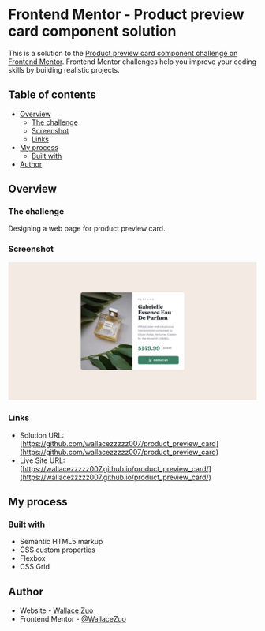 # Frontend Mentor - Product preview card component solution

This is a solution to the [Product preview card component challenge on Frontend Mentor](https://www.frontendmentor.io/challenges/product-preview-card-component-GO7UmttRfa). Frontend Mentor challenges help you improve your coding skills by building realistic projects. 

## Table of contents

- [Overview](#overview)
  - [The challenge](#the-challenge)
  - [Screenshot](#screenshot)
  - [Links](#links)
- [My process](#my-process)
  - [Built with](#built-with)
- [Author](#author)


## Overview

### The challenge

Designing a web page for product preview card.

### Screenshot

![](design/desktop-design.jpg)

### Links

- Solution URL: [https://github.com/wallacezzzzz007/product_preview_card](https://github.com/wallacezzzzz007/product_preview_card)
- Live Site URL: [https://wallacezzzzz007.github.io/product_preview_card/](https://wallacezzzzz007.github.io/product_preview_card/)

## My process

### Built with

- Semantic HTML5 markup
- CSS custom properties
- Flexbox
- CSS Grid

## Author

- Website - [Wallace Zuo](https://github.com/wallacezzzzz007)
- Frontend Mentor - [@WallaceZuo](https://www.frontendmentor.io/profile/wallacezzzzz007)
